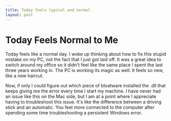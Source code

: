 ```yaml
---
title: Today feels typical and normal
layout: post
---
```


# Today Feels Normal to Me


Today feels like a normal day. I woke up thinking about how to fix this stupid mistake on my PC, not the fact that I just got laid off. It was a great idea to switch around my office so it didn't feel like the same place I spent the last three years working in. The PC is working its magic as well. It feels so new, like a new haircut. 

Now, if only I could figure out which piece of bloatware installed the .dll that keeps giving me the error every time I start my machine. I have never had an issue like this on the Mac side, but I am at a point where I appreciate having to troubleshoot this issue. It's like the difference between a driving stick and an automatic. You feel more connected to the computer after spending some time troubleshooting a persistent Windows error. 